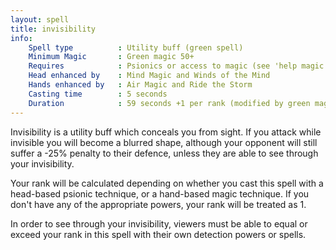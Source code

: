 ```yaml
---
layout: spell
title: invisibility
info:
    Spell type          : Utility buff (green spell)
    Minimum Magic       : Green magic 50+
    Requires            : Psionics or access to magic (see 'help magic')
    Head enhanced by    : Mind Magic and Winds of the Mind
    Hands enhanced by   : Air Magic and Ride the Storm
    Casting time        : 5 seconds
    Duration            : 59 seconds +1 per rank (modified by green magic)
---
```


Invisibility is a utility buff which conceals you from sight.  If you attack 
while invisible you will become a blurred shape, although your opponent will 
still suffer a -25% penalty to their defence, unless they are able to see 
through your invisibility.

Your rank will be calculated depending on whether you cast this spell with a 
head-based psionic technique, or a hand-based magic technique.  If you don't 
have any of the appropriate powers, your rank will be treated as 1.

In order to see through your invisibility, viewers must be able to equal or 
exceed your rank in this spell with their own detection powers or spells.
